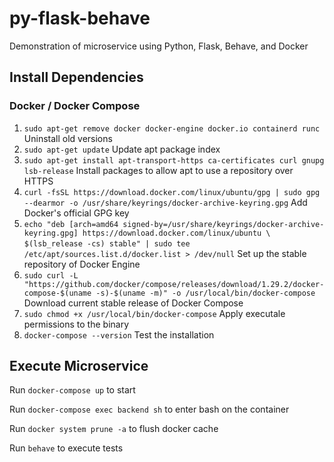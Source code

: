# py-flask-behave
Demonstration of microservice using Python, Flask, Behave, and Docker

## Install Dependencies
### Docker / Docker Compose
1. `sudo apt-get remove docker docker-engine docker.io containerd runc` Uninstall old versions
1. `sudo apt-get update` Update apt package index
2. `sudo apt-get install apt-transport-https ca-certificates curl gnupg lsb-release` Install packages to allow apt to use a repository over HTTPS
3. `curl -fsSL https://download.docker.com/linux/ubuntu/gpg | sudo gpg --dearmor -o /usr/share/keyrings/docker-archive-keyring.gpg` Add Docker's official GPG key
4. `echo "deb [arch=amd64 signed-by=/usr/share/keyrings/docker-archive-keyring.gpg] https://download.docker.com/linux/ubuntu \`
`$(lsb_release -cs) stable" | sudo tee /etc/apt/sources.list.d/docker.list > /dev/null` Set up the stable repository of Docker Engine
5. `sudo curl -L "https://github.com/docker/compose/releases/download/1.29.2/docker-compose-$(uname -s)-$(uname -m)" -o /usr/local/bin/docker-compose` Download current stable release of Docker Compose
6. `sudo chmod +x /usr/local/bin/docker-compose` Apply executale permissions to the binary
7. `docker-compose --version` Test the installation

## Execute Microservice

Run `docker-compose up` to start

Run `docker-compose exec backend sh` to enter bash on the container

Run `docker system prune -a` to flush docker cache

Run `behave` to execute tests